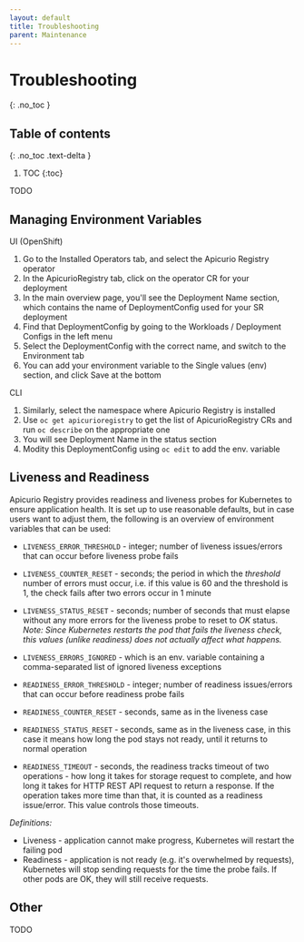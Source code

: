```yaml
---
layout: default
title: Troubleshooting
parent: Maintenance
---
```


# Troubleshooting
{: .no_toc }

## Table of contents
{: .no_toc .text-delta }

1. TOC
{:toc}

TODO

## Managing Environment Variables

UI (OpenShift)
1. Go to the Installed Operators tab, and select the Apicurio Registry operator
2. In the ApicurioRegistry tab, click on the operator CR for your deployment
3. In the main overview page, you'll see the Deployment Name section, which contains the name of DeploymentConfig used for your SR deployment
4. Find that DeploymentConfig by going to the Workloads / Deployment Configs in the left menu
5. Select the DeploymentConfig with the correct name, and switch to the Environment tab
6. You can add your environment variable to the Single values (env) section, and click Save at the bottom

CLI
1. Similarly, select the namespace where Apicurio Registry is installed
2. Use `oc get apicurioregistry` to get the list of ApicurioRegistry CRs and run `oc describe` on the appropriate one
3. You will see Deployment Name in the status section
4. Modity this DeploymentConfig using `oc edit` to add the env. variable

## Liveness and Readiness

Apicurio Registry provides readiness and liveness probes for Kubernetes to ensure application health.
It is set up to use reasonable defaults, but in case users want to adjust them, 
the following is an overview of environment variables that can be used:

- `LIVENESS_ERROR_THRESHOLD` - integer; number of liveness issues/errors that 
  can occur before liveness probe fails
- `LIVENESS_COUNTER_RESET` - seconds; the period in which the *threshold* number of errors 
  must occur, i.e. if this value is 60 and the threshold is 1, the check fails 
  after two errors occur in 1 minute
- `LIVENESS_STATUS_RESET` - seconds; number of seconds that must elapse without any more errors 
  for the liveness probe to reset to *OK* status. 
  *Note: Since Kubernetes restarts the pod that fails the liveness check, 
   this values (unlike readiness) does not actually affect what happens.*
- `LIVENESS_ERRORS_IGNORED` - which is an env. variable containing a comma-separated list 
  of ignored liveness exceptions

- `READINESS_ERROR_THRESHOLD` - integer; number of readiness issues/errors 
  that can occur before readiness probe fails
- `READINESS_COUNTER_RESET` - seconds, same as in the liveness case
- `READINESS_STATUS_RESET` - seconds, same as in the liveness case, 
  in this case it means how long the pod stays not ready, until it returns to normal operation
- `READINESS_TIMEOUT` - seconds, the readiness tracks timeout of two operations - 
  how long it takes for storage request to complete, 
  and how long it takes for HTTP REST API request to return a response. 
  If the operation takes more time than that, it is counted as a readiness issue/error. 
  This value controls those timeouts.

*Definitions:*

 - Liveness - application cannot make progress, Kubernetes will restart the failing pod
 - Readiness - application is not ready (e.g. it's overwhelmed by requests), 
   Kubernetes will stop sending requests for the time the probe fails. 
   If other pods are OK, they will still receive requests.

## Other

TODO
